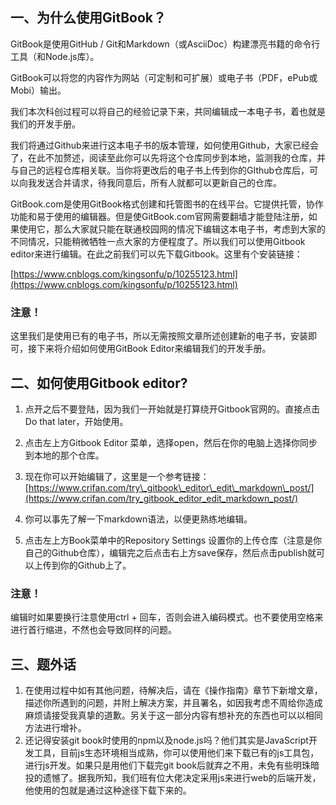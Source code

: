 ## 一、为什么使用GitBook？

GitBook是使用GitHub / Git和Markdown（或AsciiDoc）构建漂亮书籍的命令行工具（和Node.js库）。

GitBook可以将您的内容作为网站（可定制和可扩展）或电子书（PDF，ePub或Mobi）输出。

我们本次科创过程可以将自己的经验记录下来，共同编辑成一本电子书，着也就是我们的开发手册。

我们将通过Github来进行这本电子书的版本管理，如何使用Github，大家已经会了，在此不加赘述，阅读至此你可以先将这个仓库同步到本地，监测我的仓库，并与自己的远程仓库相关联。当你将更改后的电子书上传到你的GIthub仓库后，可以向我发送合并请求，待我同意后，所有人就都可以更新自己的仓库。

GitBook.com是使用GitBook格式创建和托管图书的在线平台。它提供托管，协作功能和易于使用的编辑器。但是使GitBook.com官网需要翻墙才能登陆注册，如果使用它，那么大家就只能在联通校园网的情况下编辑这本电子书，考虑到大家的不同情况，只能稍微牺牲一点大家的方便程度了。所以我们可以使用Gitbook editor来进行编辑。在此之前我们可以先下载Gitbook。这里有个安装链接：

[https://www.cnblogs.com/kingsonfu/p/10255123.html](https://www.cnblogs.com/kingsonfu/p/10255123.html)

### 注意！

这里我们是使用已有的电子书，所以无需按照文章所述创建新的电子书，安装即可，接下来将介绍如何使用GitBook Editor来编辑我们的开发手册。

## 二、如何使用Gitbook editor?

1. 点开之后不要登陆，因为我们一开始就是打算绕开Gitbook官网的。直接点击Do that later，开始使用。

2. 点击左上方Gitbook Editor 菜单，选择open，然后在你的电脑上选择你同步到本地的那个仓库。

3. 现在你可以开始编辑了，这里是一个参考链接：[https://www.crifan.com/try\_gitbook\_editor\_edit\_markdown\_post/](https://www.crifan.com/try_gitbook_editor_edit_markdown_post/)

4. 你可以事先了解一下markdown语法，以便更熟练地编辑。

5. 点击左上方Book菜单中的Repository Settings 设置你的上传仓库（注意是你自己的Github仓库），编辑完之后点击右上方save保存，然后点击publish就可以上传到你的Github上了。

### 注意！

编辑时如果要换行注意使用ctrl + 回车，否则会进入编码模式。也不要使用空格来进行首行缩进，不然也会导致同样的问题。

## 三、题外话

1. 在使用过程中如有其他问题，待解决后，请在《操作指南》章节下新增文章，描述你所遇到的问题，并附上解决方案，并且署名，如因我考虑不周给你造成麻烦请接受我真挚的道歉。另关于这一部分内容有想补充的东西也可以以相同方法进行增补。
2. 还记得安装git book时使用的npm以及node.js吗？他们其实是JavaScript开发工具，目前js生态环境相当成熟，你可以使用他们来下载已有的js工具包，进行js开发。如果只是用他们下载完git book后就弃之不用，未免有些明珠暗投的遗憾了。据我所知，我们班有位大佬决定采用js来进行web的后端开发，他使用的包就是通过这种途径下载下来的。



